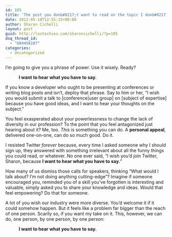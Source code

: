 ```yaml
---
id: 105
title: 'The post you don&#8217;t want to read on the topic I don&#8217;t want to write about'
date: 2012-05-10T12:55:15+00:00
author: Sharon Cichelli
layout: post
guid: http://lostechies.com/sharoncichelli/?p=105
dsq_thread_id:
  - "684458187"
categories:
  - Uncategorized
---
```

I&#8217;m going to give you a phrase of power. Use it wisely. Ready?

<span style="font-weight:bold; margin-left:3em;">I want to hear what you have to say.</span>

If you know a developer who ought to be presenting at conferences or writing blog posts and isn&#8217;t, deploy that phrase. Say to him or her, &#8220;I wish you would submit a talk to [conference|user group] on [subject of expertise] because you have good ideas, and I want to hear your thoughts on the subject.&#8221;

You feel exasperated about your powerlessness to change the lack of diversity in our profession? To the point that you feel antagonized just hearing about it? Me, too. _This_ is something you can do. A **personal appeal**, delivered one-on-one, can do so much good. Do it.

I resisted Twitter _forever_ because, every time I asked someone why I should sign up, they answered with something irrelevant about all the funny things you could read, or whatever. No one ever said, &#8220;I wish you&#8217;d join Twitter, Sharon, because **I want to hear what you have to say.**&#8221; 

How many of us dismiss those calls for speakers, thinking &#8220;What would I talk about? I&#8217;m not doing anything cutting-edge&#8221;? Imagine if someone encouraged you, reminded you of a skill you&#8217;ve forgotten is interesting and valuable, simply asked you to share your knowledge and ideas. Would that feel empowering? Do that for someone.

A lot of you wish our industry were more diverse. You&#8217;d welcome it if it could somehow happen. But it feels like a problem far bigger than the reach of one person. Scarily so, if you want my take on it. This, however, we can do, one person, by one person, by one person:

<span style="font-weight:bold; margin-left:3em;">I want to hear what you have to say.</span>